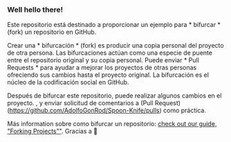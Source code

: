 ### Well hello there!

Este repositorio está destinado a proporcionar un ejemplo para * bifurcar * (fork) un repositorio en GitHub.

Crear una * bifurcación * (fork) es producir una copia personal del proyecto de otra persona. Las bifurcaciones actúan como una especie de puente entre el repositorio original y su copia personal. Puede enviar * Pull Requests * para ayudar a mejorar los proyectos de otras personas ofreciendo sus cambios hasta el proyecto original. La bifurcación es el núcleo de la codificación social en GitHub.

Después de bifurcar este repositorio, puede realizar algunos cambios en el proyecto. , y enviar solicitud de comentarios a (Pull Request) (https://github.com/AdolfoGonRod/Spoon-Knife/pulls) como práctica.

Más information sobre como bifurcar un repositorio: [check out our guide, "Forking Projects""](http://guides.github.com/overviews/forking/). Gracias a :sparkling_heart:
